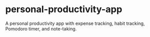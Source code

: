 # personal-productivity-app
A personal productivity app with expense tracking, habit tracking, Pomodoro timer, and note-taking.
